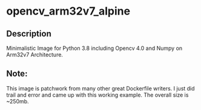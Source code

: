 # opencv_arm32v7_alpine

## Description
Minimalistic Image for Python 3.8 including Opencv 4.0 and Numpy on Arm32v7 Architecture.

## Note:
This image is patchwork from many other great Dockerfile writers. I just did trail and error and came up with this working example. The overall size is ~250mb.



